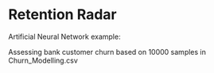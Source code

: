 # Retention Radar
Artificial Neural Network example:

Assessing bank customer churn based on 10000 samples in Churn_Modelling.csv
